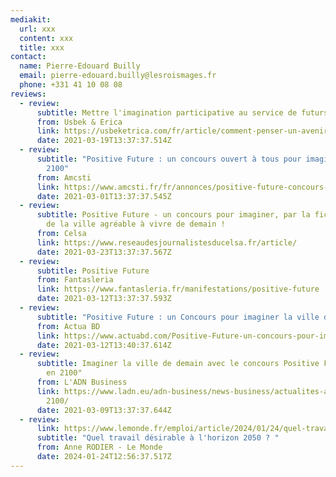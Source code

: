 ```yaml
---
mediakit:
  url: xxx
  content: xxx
  title: xxx
contact:
  name: Pierre-Edouard Builly
  email: pierre-edouard.builly@lesroismages.fr
  phone: +331 41 10 08 08
reviews:
  - review:
      subtitle: Mettre l'imagination participative au service de futurs positifs
      from: Usbek & Erica
      link: https://usbeketrica.com/fr/article/comment-penser-un-avenir-desirable
      date: 2021-03-19T13:37:37.514Z
  - review:
      subtitle: "Positive Future : un concours ouvert à tous pour imaginer la ville de
        2100"
      from: Amcsti
      link: https://www.amcsti.fr/fr/annonces/positive-future-concours-ouvert-a-imaginer-ville-de-2100/
      date: 2021-03-01T13:37:37.545Z
  - review:
      subtitle: Positive Future - un concours pour imaginer, par la fiction, le visage
        de la ville agréable à vivre de demain !
      from: Celsa
      link: https://www.reseaudesjournalistesducelsa.fr/article/
      date: 2021-03-23T13:37:37.567Z
  - review:
      subtitle: Positive Future
      from: Fantasleria
      link: https://www.fantasleria.fr/manifestations/positive-future
      date: 2021-03-12T13:37:37.593Z
  - review:
      subtitle: "Positive Future : un Concours pour imaginer la ville de 2100"
      from: Actua BD
      link: https://www.actuabd.com/Positive-Future-un-concours-pour-imaginer-la-ville-de-2100
      date: 2021-03-12T13:40:37.614Z
  - review:
      subtitle: Imaginer la ville de demain avec le concours Positive Future "La ville
        en 2100"
      from: L'ADN Business
      link: https://www.ladn.eu/adn-business/news-business/actualites-annonceurs/concours-positive-future-ville-
        2100/
      date: 2021-03-09T13:37:37.644Z
  - review:
      link: https://www.lemonde.fr/emploi/article/2024/01/24/quel-travail-desirable-a-l-horizon-2050_6212645_1698637.html?lmd_medium=al&lmd_campaign=envoye-par-appli&lmd_creation=ios&lmd_source=default
      subtitle: "Quel travail désirable à l'horizon 2050 ? "
      from: Anne RODIER - Le Monde
      date: 2024-01-24T12:56:37.517Z
---
```

